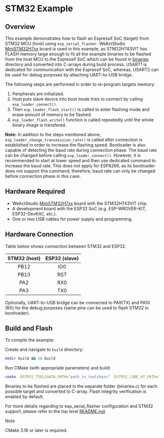 # STM32 Example

## Overview

This example demonstrates how to flash an Espressif SoC (target) from STM32 MCU (host) using `esp_serial_flasher`. WeActStudio [MiniSTM32H7xx](https://github.com/WeActStudio/MiniSTM32H7xx) board is used in this example, as STM32H743VIT has FLASH memory large enough to fit all the example binaries to be flashed from the host MCU to the Espressif SoC which can be found in [binaries](../binaries/) directory and converted into C-arrays during build process. USART1 is dedicated for communication with the Espressif SoC, whereas, USART2 can be used for debug purposes by attaching UART-to-USB bridge.

The following steps are performed in order to re-program targets memory:

1. Peripherals are initialized.
2. Host puts slave device into boot mode tries to connect by calling `esp_loader_connect()`.
3. Then `esp_loader_flash_start()` is called to enter flashing mode and erase amount of memory to be flashed.
4. `esp_loader_flash_write()` function is called repeatedly until the whole binary image is transfered.

**Note:** In addition to the steps mentioned above, `esp_loader_change_transmission_rate()` is called after connection is established in order to increase the flashing speed. Bootloader is also capable of detecting the baud rate during connection phase. The baud rate can be changed before calling `esp_loader_connect()`. However, it is recommended to start at lower speed and then use dedicated command to increase the baud rate. This does not apply for ESP8266, as its bootloader does not support this command, therefore, baud rate can only be changed before connection phase in this case.

## Hardware Required

- WeActStudio [MiniSTM32H7xx](https://github.com/WeActStudio/MiniSTM32H7xx) board with the STM32H743VIT chip.
- A development board with the ESP32 SoC (e.g. ESP-WROVER-KIT, ESP32-DevKitC, etc.).
- One or two USB cables for power supply and programming.

## Hardware Connection

Table below shows connection between STM32 and ESP32.

| STM32 (host) | ESP32 (slave) |
| :----------: | :-----------: |
|     PB12     |      IO0      |
|     PB13     |      RST      |
|     PA2      |      RX0      |
|     PA3      |      TX0      |

Optionally, UART-to-USB bridge can be connected to PA9(TX) and PA10 (RX) for the debug purposes (same pins can be used to flash STM32 in bootloader).

## Build and Flash

To compile the example:

Create and navigate to `build` directory:

```bash
mkdir build && cd build
```

Run CMake (with appropriate parameters) and build:

```bash
cmake -DSTM32_TOOLCHAIN_PATH="path_to_toolchain" -DSTM32_CUBE_H7_PATH="path_to_cube_libraries" .. && cmake --build .
```

Binaries to be flashed are placed in the separate folder (binaries.c) for each possible target and converted to C-array. Flash integrity verification is enabled by default.

For more details regarding to esp_serial_flasher configuration and STM32 support, please refer to the top level [README.md](../../README.md).

> [!NOTE]
> CMake 3.16 or later is required.
